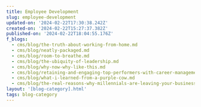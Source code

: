 ```yaml
---
title: Employee Development
slug: employee-development
updated-on: '2024-02-22T17:30:38.242Z'
created-on: '2024-02-22T15:27:37.382Z'
published-on: '2024-02-22T18:04:55.176Z'
f_blogs:
  - cms/blog/the-truth-about-working-from-home.md
  - cms/blog/neatly-packaged.md
  - cms/blog/room-to-breathe.md
  - cms/blog/the-ubiquity-of-leadership.md
  - cms/blog/why-now-why-like-this.md
  - cms/blog/retaining-and-engaging-top-performers-with-career-management.md
  - cms/blog/what-i-learned-from-a-purple-cow.md
  - cms/blog/the-real-reasons-why-millennials-are-leaving-your-business.md
layout: '[blog-category].html'
tags: blog-category
---
```



